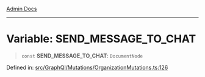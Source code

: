 [Admin Docs](/)

***

# Variable: SEND\_MESSAGE\_TO\_CHAT

> `const` **SEND\_MESSAGE\_TO\_CHAT**: `DocumentNode`

Defined in: [src/GraphQl/Mutations/OrganizationMutations.ts:126](https://github.com/PalisadoesFoundation/talawa-admin/blob/main/src/GraphQl/Mutations/OrganizationMutations.ts#L126)
